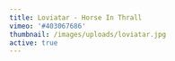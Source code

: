 ```yaml
---
title: Loviatar - Horse In Thrall
vimeo: '#403067686'
thumbnail: /images/uploads/loviatar.jpg
active: true
---
```

